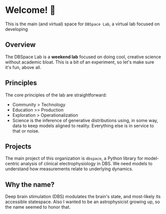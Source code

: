 # Welcome! 👋

This is the main (and virtual) space for ```DBSpace Lab```, a virtual lab focused on developing

## Overview
The DBSpace Lab is a **weekend lab** focused on doing cool, creative science without academic bloat.
This is a bit of an experiment, so let's make sure it's fun, above all.

## Principles
The core principles of the lab are straightforward:
* Community > Technology
* Education >> Production
* Exploration > Operationalization
* Science is the inference of generative distributions using, in some way, data to keep models aligned to reality. Everything else is in service to that or noise.

## Projects
The main project of this organization is ```dbspace```, a Python library for model-centric analysis of clinical electrophysiology in DBS.
We need models to understand how measurements relate to underlying dynamics.


## Why the name?
Deep brain stimulation (DBS) modulates the brain's state, and most-likely its accessible statespace.
Also I wanted to be an astrophysicist growing up, so the name seemed to honor that.
